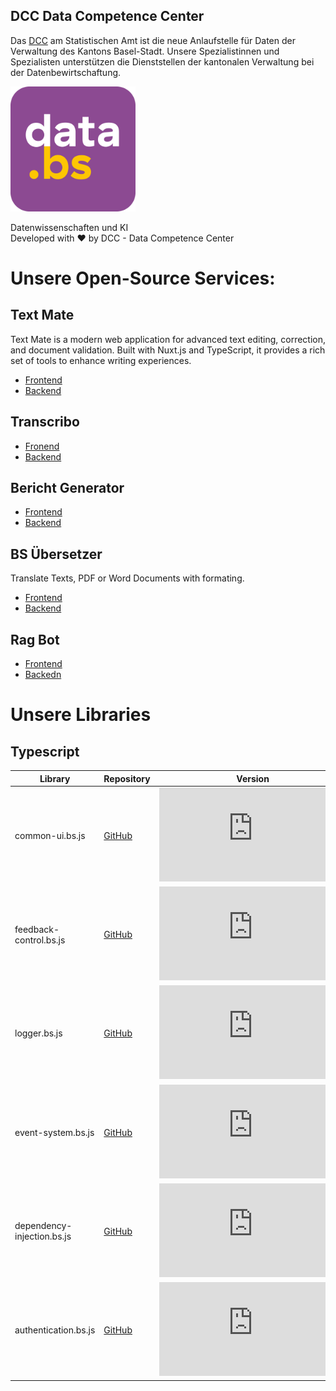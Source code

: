 ## DCC Data Competence Center
Das [DCC](https://www.bs.ch/daten/databs/dcc) am Statistischen Amt ist die neue Anlaufstelle für Daten der Verwaltung des Kantons Basel-Stadt. Unsere Spezialistinnen und Spezialisten unterstützen die Dienststellen der kantonalen Verwaltung bei der Datenbewirtschaftung.

<a href="https://www.bs.ch/schwerpunkte/daten/databs/schwerpunkte/datenwissenschaften-und-ki"><img src="https://github.com/DCC-BS/.github/blob/main/_imgs/databs_log.png?raw=true" alt="DCC Logo" width="200" /></a>

Datenwissenschaften und KI <br>
Developed with ❤️ by DCC - Data Competence Center


# Unsere Open-Source Services:

## Text Mate
Text Mate is a modern web application for advanced text editing, correction, and document validation. Built with Nuxt.js and TypeScript, it provides a rich set of tools to enhance writing experiences.

- [Frontend](https://github.com/DCC-BS/text-mate-frontend)
- [Backend](https://github.com/DCC-BS/text-mate-backend)

## Transcribo
- [Fronend](https://github.com/DCC-BS/transcribo-frontend)
- [Backend](https://github.com/DCC-BS/transcribo-backend)

## Bericht Generator
- [Frontend](https://github.com/DCC-BS/bericht-frontend)
- [Backend](https://github.com/DCC-BS/bericht-backend)

## BS Übersetzer
Translate Texts, PDF or Word Documents with formating.
- [Frontend](https://github.com/DCC-BS/bs-translator-frontend)
- [Backend](https://github.com/DCC-BS/bs-translator-backend)

## Rag Bot
- [Frontend](https://github.com/DCC-BS/rag-frontend)
- [Backedn](https://github.com/DCC-BS/rag-backend)

# Unsere Libraries

## Typescript
| Library | Repository | Version |
|---------|------------|---------|
| common-ui.bs.js | [GitHub](https://github.com/DCC-BS/common-ui.bs.js) | ![GitHub package.json version](https://img.shields.io/github/package-json/v/DCC-BS/common-ui.bs.js) |
| feedback-control.bs.js | [GitHub](https://github.com/DCC-BS/feedback-control.bs.js) | ![GitHub package.json version](https://img.shields.io/github/package-json/v/DCC-BS/feedback-control.bs.js) |
| logger.bs.js | [GitHub](https://github.com/DCC-BS/logger.bs.js) | ![GitHub package.json version](https://img.shields.io/github/package-json/v/DCC-BS/logger.bs.js) |
| event-system.bs.js | [GitHub](https://github.com/DCC-BS/event-system.bs.js) | ![GitHub package.json version](https://img.shields.io/github/package-json/v/DCC-BS/event-system.bs.js) |
| dependency-injection.bs.js | [GitHub](https://github.com/DCC-BS/dependency-injection.bs.js) | ![GitHub package.json version](https://img.shields.io/github/package-json/v/DCC-BS/dependency-injection.bs.js) |
| authentication.bs.js | [GitHub](https://github.com/DCC-BS/authentication.bs.js) | ![GitHub package.json version](https://img.shields.io/github/package-json/v/DCC-BS/authentication.bs.js) |

